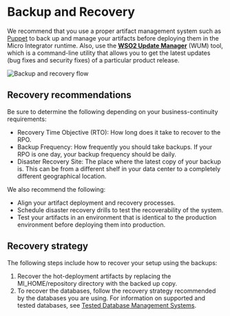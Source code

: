 # Backup and Recovery

We recommend that you use a proper artifact management system such as [Puppet](https://puppet.com/) to back up and manage your artifacts before deploying them in the Micro Integrator runtime. Also, use the [**WSO2 Update Manager**](https://docs.wso2.com/display/updates/WSO2+Updates) (WUM) tool, which is a command-line utility that allows you to get the latest updates (bug fixes and security fixes) of a particular product release.

![Backup and recovery flow]({{base_path}}/assets/img/integrate/admin-guide-configuration-mgmt.png)

## Recovery recommendations
Be sure to determine the following depending on your business-continuity requirements:

* Recovery Time Objective (RTO): How long does it take to recover to the RPO.
* Backup Frequency: How frequently you should take backups. If your RPO is one day, your backup frequency should be daily.
* Disaster Recovery Site: The place where the latest copy of your backup is. This can be from a different shelf in your data center to a completely different geographical location.

We also recommend the following:

* Align your artifact deployment and recovery processes.
* Schedule disaster recovery drills to test the recoverability of the system.
* Test your artifacts in an environment that is identical to the production environment before deploying them into production.

## Recovery strategy
The following steps include how to recover your setup using the backups:

1. Recover the hot-deployment artifacts by replacing the MI_HOME/repository directory with the backed up copy.
2. To recover the databases, follow the recovery strategy recommended by the databases you are using. For information on supported and tested databases, see [Tested Database Management Systems](https://docs.wso2.com/display/compatibility/Tested+DBMSs).
